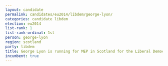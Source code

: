 ```yaml
---
layout: candidate
permalink: candidates/eu2014/libdem/george-lyon/
categories: candidate libdem
election: eu2014
list-rank: 1
list-rank-ordinal: 1st
person: george-lyon
region: scotland
party: libdem
title: George Lyon is running for MEP in Scotland for the Liberal Democrats
incumbent: true
---
```

